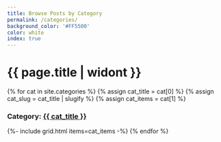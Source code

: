 ```yaml
---
title: Browse Posts by Category
permalink: /categories/
background_color: '#FF5500'
color: white
index: true
---
```

# {{ page.title | widont }}

{% for cat in site.categories %}
	{% assign cat_title = cat[0] %}
	{% assign cat_slug = cat_title | slugify %}
	{% assign cat_items = cat[1] %}
	
  <h3>Category: <a href="{{ '/categories/' | append: cat_slug }}">{{ cat_title }}</a></h3>
  {%- include grid.html items=cat_items -%}
{% endfor %}
